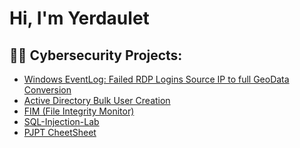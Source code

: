<h1>Hi, I'm Yerdaulet</h1>

<h2>👨‍💻 Cybersecurity Projects:</h2>

  - [Windows EventLog: Failed RDP Logins Source IP to full GeoData Conversion](https://github.com/yerdaulete/SIEM-Lab)
  - [Active Directory Bulk User Creation](https://github.com/yerdaulete/Active-Directory-Bulk-User-Creation)
  - [FIM (File Integrity Monitor)](https://github.com/yerdaulete/PowerShell-Integrity-FIM)
  - [SQL-Injection-Lab](https://github.com/yerdaulete/SQL-Injection-Lab)
  - [PJPT CheetSheet](https://github.com/yerdaulete/PJPT-CheatSheet/tree/main)


<!--
**yerdaulete/yerdaulete** is a ✨ _special_ ✨ repository because its `README.md` (this file) appears on your GitHub profile.

Here are some ideas to get you started:

- 🔭 I’m currently working on ...
- 🌱 I’m currently learning ...
- 👯 I’m looking to collaborate on ...
- 🤔 I’m looking for help with ...
- 💬 Ask me about ...
- 📫 How to reach me: ...
- 😄 Pronouns: ...
- ⚡ Fun fact: ...
-->
